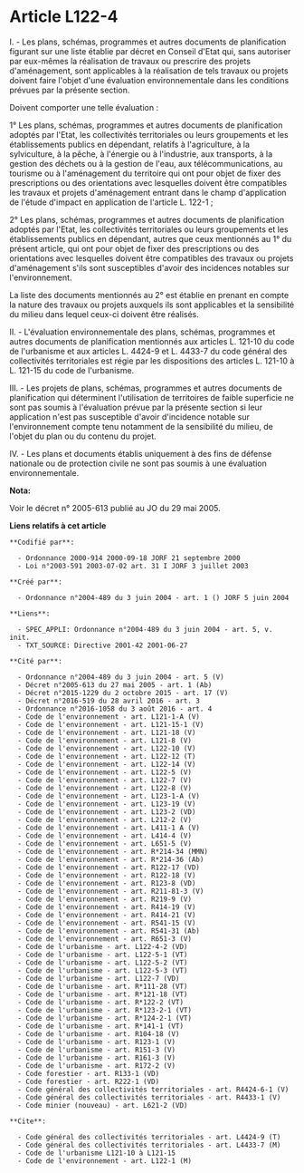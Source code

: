 # Article L122-4

I. - Les plans, schémas, programmes et autres documents de planification figurant sur une liste établie par décret en Conseil
d'Etat qui, sans autoriser par eux-mêmes la réalisation de travaux ou prescrire des projets d'aménagement, sont applicables à
la réalisation de tels travaux ou projets doivent faire l'objet d'une évaluation environnementale dans les conditions prévues
par la présente section.

Doivent comporter une telle évaluation :

1° Les plans, schémas, programmes et autres documents de planification adoptés par l'Etat, les collectivités territoriales ou
leurs groupements et les établissements publics en dépendant, relatifs à l'agriculture, à la sylviculture, à la pêche, à
l'énergie ou à l'industrie, aux transports, à la gestion des déchets ou à la gestion de l'eau, aux télécommunications, au
tourisme ou à l'aménagement du territoire qui ont pour objet de fixer des prescriptions ou des orientations avec lesquelles
doivent être compatibles les travaux et projets d'aménagement entrant dans le champ d'application de l'étude d'impact en
application de l'article L. 122-1 ;

2° Les plans, schémas, programmes et autres documents de planification adoptés par l'Etat, les collectivités territoriales ou
leurs groupements et les établissements publics en dépendant, autres que ceux mentionnés au 1° du présent article, qui ont
pour objet de fixer des prescriptions ou des orientations avec lesquelles doivent être compatibles des travaux ou projets
d'aménagement s'ils sont susceptibles d'avoir des incidences notables sur l'environnement.

La liste des documents mentionnés au 2° est établie en prenant en compte la nature des travaux ou projets auxquels ils sont
applicables et la sensibilité du milieu dans lequel ceux-ci doivent être réalisés.

II. - L'évaluation environnementale des plans, schémas, programmes et autres documents de planification mentionnés aux
articles L. 121-10 du code de l'urbanisme et aux articles L. 4424-9 et L. 4433-7 du code général des collectivités
territoriales est régie par les dispositions des articles L. 121-10 à L. 121-15 du code de l'urbanisme.

III. - Les projets de plans, schémas, programmes et autres documents de planification qui déterminent l'utilisation de
territoires de faible superficie ne sont pas soumis à l'évaluation prévue par la présente section si leur application n'est
pas susceptible d'avoir d'incidence notable sur l'environnement compte tenu notamment de la sensibilité du milieu, de l'objet
du plan ou du contenu du projet.

IV. - Les plans et documents établis uniquement à des fins de défense nationale ou de protection civile ne sont pas soumis à
une évaluation environnementale.

**Nota:**

Voir le décret n° 2005-613 publié au JO du 29 mai 2005.

**Liens relatifs à cet article**

	**Codifié par**:

	  - Ordonnance 2000-914 2000-09-18 JORF 21 septembre 2000
	  - Loi n°2003-591 2003-07-02 art. 31 I JORF 3 juillet 2003

	**Créé par**:

	  - Ordonnance n°2004-489 du 3 juin 2004 - art. 1 () JORF 5 juin 2004

	**Liens**:

	  - SPEC_APPLI: Ordonnance n°2004-489 du 3 juin 2004 - art. 5, v. init.
	  - TXT_SOURCE: Directive 2001-42 2001-06-27

	**Cité par**:

	  - Ordonnance n°2004-489 du 3 juin 2004 - art. 5 (V)
	  - Décret n°2005-613 du 27 mai 2005 - art. 1 (Ab)
	  - Décret n°2015-1229 du 2 octobre 2015 - art. 17 (V)
	  - Décret n°2016-519 du 28 avril 2016 - art. 3
	  - Ordonnance n°2016-1058 du 3 août 2016 - art. 4
	  - Code de l'environnement - art. L121-1-A (V)
	  - Code de l'environnement - art. L121-15-1 (V)
	  - Code de l'environnement - art. L121-18 (V)
	  - Code de l'environnement - art. L121-8 (V)
	  - Code de l'environnement - art. L122-10 (V)
	  - Code de l'environnement - art. L122-12 (T)
	  - Code de l'environnement - art. L122-14 (V)
	  - Code de l'environnement - art. L122-5 (V)
	  - Code de l'environnement - art. L122-7 (V)
	  - Code de l'environnement - art. L122-8 (V)
	  - Code de l'environnement - art. L123-1-A (V)
	  - Code de l'environnement - art. L123-19 (V)
	  - Code de l'environnement - art. L123-2 (VD)
	  - Code de l'environnement - art. L212-2 (V)
	  - Code de l'environnement - art. L411-1 A (V)
	  - Code de l'environnement - art. L414-4 (V)
	  - Code de l'environnement - art. L651-5 (V)
	  - Code de l'environnement - art. R*214-34 (MMN)
	  - Code de l'environnement - art. R*214-36 (Ab)
	  - Code de l'environnement - art. R122-17 (VD)
	  - Code de l'environnement - art. R122-18 (V)
	  - Code de l'environnement - art. R123-8 (VD)
	  - Code de l'environnement - art. R211-81-3 (V)
	  - Code de l'environnement - art. R219-9 (V)
	  - Code de l'environnement - art. R414-19 (V)
	  - Code de l'environnement - art. R414-21 (V)
	  - Code de l'environnement - art. R541-15 (V)
	  - Code de l'environnement - art. R541-31 (Ab)
	  - Code de l'environnement - art. R651-3 (V)
	  - Code de l'urbanisme - art. L122-4-2 (VD)
	  - Code de l'urbanisme - art. L122-5-1 (VT)
	  - Code de l'urbanisme - art. L122-5-2 (VT)
	  - Code de l'urbanisme - art. L122-5-3 (VT)
	  - Code de l'urbanisme - art. L122-7 (VD)
	  - Code de l'urbanisme - art. R*111-28 (VT)
	  - Code de l'urbanisme - art. R*121-18 (VT)
	  - Code de l'urbanisme - art. R*122-2 (VT)
	  - Code de l'urbanisme - art. R*123-2-1 (VT)
	  - Code de l'urbanisme - art. R*124-2-1 (VT)
	  - Code de l'urbanisme - art. R*141-1 (VT)
	  - Code de l'urbanisme - art. R104-18 (V)
	  - Code de l'urbanisme - art. R123-1 (V)
	  - Code de l'urbanisme - art. R151-3 (V)
	  - Code de l'urbanisme - art. R161-3 (V)
	  - Code de l'urbanisme - art. R172-2 (V)
	  - Code forestier - art. R133-1 (VD)
	  - Code forestier - art. R222-1 (VD)
	  - Code général des collectivités territoriales - art. R4424-6-1 (V)
	  - Code général des collectivités territoriales - art. R4433-1 (V)
	  - Code minier (nouveau) - art. L621-2 (VD)

	**Cite**:

	  - Code général des collectivités territoriales - art. L4424-9 (T)
	  - Code général des collectivités territoriales - art. L4433-7 (M)
	  - Code de l'urbanisme L121-10 à L121-15
	  - Code de l'environnement - art. L122-1 (M)
